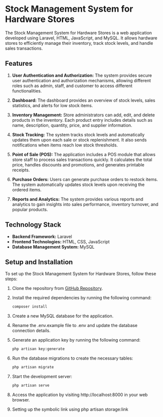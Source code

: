 # Stock Management System for Hardware Stores

The Stock Management System for Hardware Stores is a web application developed using Laravel, HTML, JavaScript, and MySQL. It allows hardware stores to efficiently manage their inventory, track stock levels, and handle sales transactions.

## Features

1. **User Authentication and Authorization:** The system provides secure user authentication and authorization mechanisms, allowing different roles such as admin, staff, and customer to access different functionalities.

2. **Dashboard:** The dashboard provides an overview of stock levels, sales statistics, and alerts for low stock items.

3. **Inventory Management:** Store administrators can add, edit, and delete products in the inventory. Each product entry includes details such as name, description, quantity, price, and supplier information.

4. **Stock Tracking:** The system tracks stock levels and automatically updates them upon each sale or stock replenishment. It also sends notifications when items reach low stock thresholds.

5. **Point of Sale (POS):** The application includes a POS module that allows store staff to process sales transactions quickly. It calculates the total price, handles discounts and promotions, and generates printable receipts.

6. **Purchase Orders:** Users can generate purchase orders to restock items. The system automatically updates stock levels upon receiving the ordered items.

7. **Reports and Analytics:** The system provides various reports and analytics to gain insights into sales performance, inventory turnover, and popular products.

## Technology Stack

- **Backend Framework:** Laravel
- **Frontend Technologies:** HTML, CSS, JavaScript
- **Database Management System:** MySQL

## Setup and Installation

To set up the Stock Management System for Hardware Stores, follow these steps:

1. Clone the repository from [GitHub Repository](https://github.com/your-repository-url).

2. Install the required dependencies by running the following command:

   ```bash
   composer install
   
3. Create a new MySQL database for the application.

4. Rename the .env.example file to .env and update the database connection details.

5. Generate an application key by running the following command:
   ```bash
   php artisan key:generate
6. Run the database migrations to create the necessary tables:
   ```bash
   php artisan migrate
7. Start the development server:   
   ```bash
   php artisan serve
8. Access the application by visiting http://localhost:8000 in your web browser.   

9. Setting up the symbolic link using php artisan storage:link

